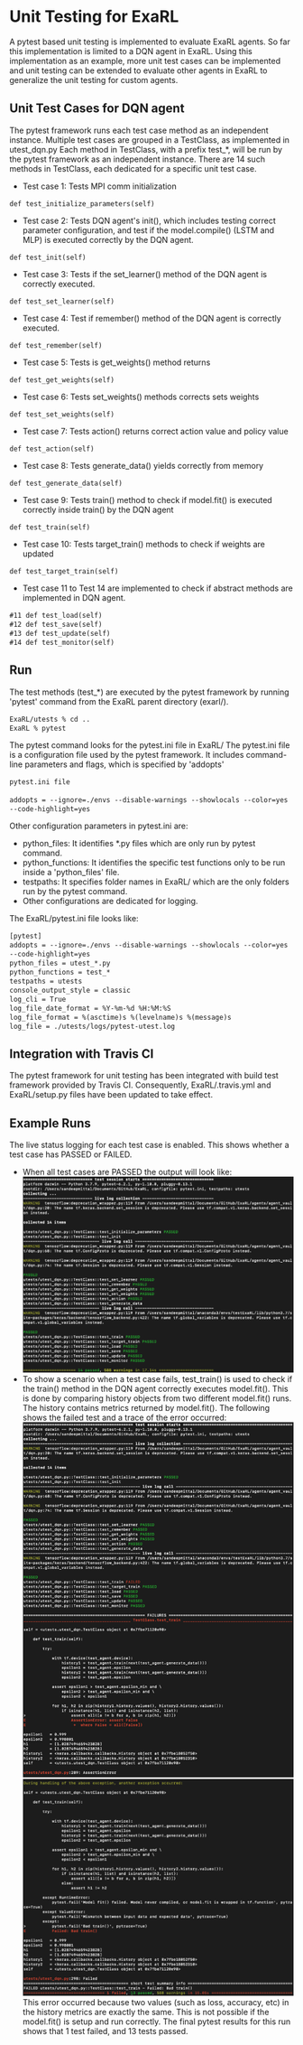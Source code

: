 # Unit Testing for ExaRL
A pytest based unit testing is implemented to evaluate ExaRL agents. So far this implementation is limited to a DQN agent in ExaRL.
Using this implementation as an example, more unit test cases can be implemented and  unit testing can be extended to evaluate other agents in ExaRL to generalize the unit testing for custom agents.

## Unit Test Cases for DQN agent
The pytest framework runs each test case method as an independent instance. Multiple test cases are grouped in a TestClass, as implemented in utest_dqn.py
Each method in TestClass, with a prefix test_*, will be run by the pytest framework as an independent instance. There are 14 such methods in TestClass, each dedicated for a specific unit test case.
* Test case 1: Tests MPI comm initialization
```
def test_initialize_parameters(self)
```
* Test case 2: Tests DQN agent's init(), which includes testing correct parameter configuration, and test if the model.compile() (LSTM and MLP) is executed correctly by the DQN agent.
```
def test_init(self)
```
* Test case 3: Tests if the set_learner() method of the DQN agent is correctly executed.
```
def test_set_learner(self)
```
* Test case 4: Test if remember() method of the DQN agent is correctly executed.
```
def test_remember(self)
```
* Test case 5: Tests is get_weights() method returns
```
def test_get_weights(self)
```
* Test case 6: Tests set_weights() methods corrects sets weights
```
def test_set_weights(self)
```
* Test case 7: Tests action() returns correct action value and policy value
```
def test_action(self)
```
* Test case 8: Tests generate_data() yields correctly from memory
```
def test_generate_data(self)
```
* Test case 9: Tests train() method to check if model.fit() is executed correctly inside train() by the DQN agent
```
def test_train(self)
```
* Test case 10: Tests target_train() methods to check if weights are updated
```
def test_target_train(self)
```
* Test case 11 to Test 14 are implemented to check if abstract methods are implemented in DQN agent.
```
#11 def test_load(self)
#12 def test_save(self)
#13 def test_update(self)
#14 def test_monitor(self)
```

## Run
The test methods (test_*) are executed by the pytest framework by running 'pytest' command from the ExaRL parent directory (exarl/).
```
ExaRL/utests % cd ..
ExaRL % pytest
```
The pytest command looks for the pytest.ini file in ExaRL/
The pytest.ini file is a configuration file used by the pytest framework. It includes command-line parameters and flags, which is specified by 'addopts'
```
pytest.ini file

addopts = --ignore=./envs --disable-warnings --showlocals --color=yes --code-highlight=yes
```
Other configuration parameters in pytest.ini are:
* python_files: It identifies *.py files which are only run by pytest command.
* python_functions: It identifies the specific test functions only to be run inside a 'python_files' file.
* testpaths: It specifies folder names in ExaRL/ which are the only folders run by the pytest command.
* Other configurations are dedicated for logging.

The ExaRL/pytest.ini file looks like:
```
[pytest]
addopts = --ignore=./envs --disable-warnings --showlocals --color=yes --code-highlight=yes
python_files = utest_*.py
python_functions = test_*
testpaths = utests
console_output_style = classic
log_cli = True
log_file_date_format = %Y-%m-%d %H:%M:%S
log_file_format = %(asctime)s %(levelname)s %(message)s
log_file = ./utests/logs/pytest-utest.log
```
## Integration with Travis CI
The pytest framework for unit testing has been integrated with build test framework provided by Travis CI. Consequently, ExaRL/.travis.yml and ExaRL/setup.py files have been updated to take effect.

## Example Runs
The live status logging for each test case is enabled. This shows whether a test case has PASSED or FAILED.
* When all test cases are PASSED the output will look like:
![](allpass.png)
* To show a scenario when a test case fails, test_train() is used to check if the train() method in the DQN agent correctly executes model.fit(). This is done by comparing history objects from two different model.fit() runs. The history contains metrics returned by model.fit().
The following shows the failed test and a trace of the error occurred:
![](trainfail1.png)
![](trainfail2.png)
This error occurred because two values (such as loss, accuracy, etc) in the history metrics are exactly the same. This is not possible if the model.fit() is setup and run correctly.
The final pytest results for this run shows that 1 test failed, and 13 tests passed.
